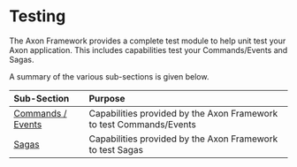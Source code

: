 # Testing

The Axon Framework provides a complete test module to help unit test your Axon application. This includes capabilities test your Commands/Events and Sagas.

A summary of the various sub-sections is given below.

| Sub-Section | Purpose |
| :--- | :--- |
| [Commands / Events](testing.md) | Capabilities provided by the Axon Framework to test Commands/Events |
| [Sagas](testing-1.md) | Capabilities provided by the Axon Framework to test Sagas |

